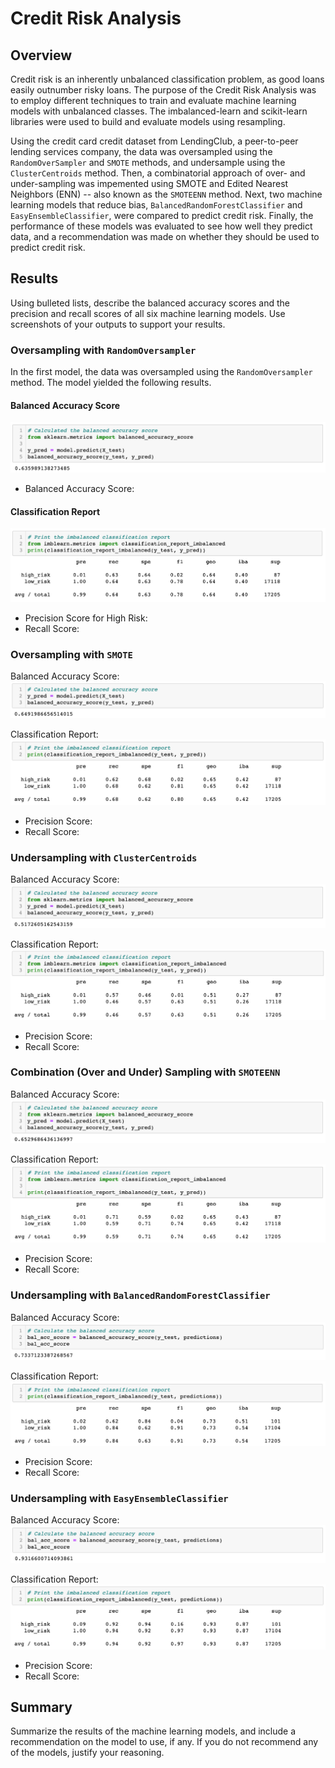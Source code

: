 # Credit Risk Analysis

## Overview
Credit risk is an inherently unbalanced classification problem, as good loans easily outnumber risky loans. The purpose of the Credit Risk Analysis was to employ different techniques to train and evaluate machine learning models with unbalanced classes. The imbalanced-learn and scikit-learn libraries were used to build and evaluate models using resampling.

Using the credit card credit dataset from LendingClub, a peer-to-peer lending services company, the data was oversampled using the `RandomOverSampler` and `SMOTE` methods, and undersample using the `ClusterCentroids` method. Then, a combinatorial approach of over- and under-sampling was impemented using SMOTE and Edited Nearest Neighbors (ENN) -- also known as the `SMOTEENN` method. Next, two machine learning models that reduce bias, `BalancedRandomForestClassifier` and `EasyEnsembleClassifier`, were compared to predict credit risk. Finally, the performance of these models was evaluated to see how well they predict data, and a recommendation was made on whether they should be used to predict credit risk.

## Results
Using bulleted lists, describe the balanced accuracy scores and the precision and recall scores of all six machine learning models. Use screenshots of your outputs to support your results.

### Oversampling with `RandomOversampler`

In the first model, the data was oversampled using the `RandomOversampler` method. The model yielded the following results.

#### Balanced Accuracy Score
![randomoversampler_bal_acc_score](/Resources/Images/randomoversampler_bal_acc_score.png)
- Balanced Accuracy Score: 

#### Classification Report
![randomoversampler_classification_report](/Resources/Images/randomoversampler_classification_report.png)
- Precision Score for High Risk: 
- Recall Score:

### Oversampling with `SMOTE`

Balanced Accuracy Score:
![smote_bal_acc_score](/Resources/Images/smote_bal_acc_score.png)

Classification Report:
![smote_classification_report](/Resources/Images/smote_classification_report.png)
- Precision Score:
- Recall Score:

### Undersampling with `ClusterCentroids`

Balanced Accuracy Score:
![clustercentroids_bal_acc_score](/Resources/Images/clustercentroids_bal_acc_score.png)

Classification Report:
![clustercentroids_classification_report](/Resources/Images/clustercentroids_classification_report.png)
- Precision Score:
- Recall Score:

### Combination (Over and Under) Sampling with `SMOTEENN`

Balanced Accuracy Score:
![smoteenn_bal_acc_score](/Resources/Images/smoteenn_bal_acc_score.png)

Classification Report:
![smoteenn_classification_report](/Resources/Images/smoteenn_classification_report.png)
- Precision Score:
- Recall Score:

### Undersampling with `BalancedRandomForestClassifier`

Balanced Accuracy Score:
![balancedrandomforestclassifier_bal_acc_score](/Resources/Images/balancedrandomforestclassifier_bal_acc_score.png)

Classification Report:
![balancedrandomforestclassifier_classification_report](/Resources/Images/balancedrandomforestclassifier_classification_report.png)
- Precision Score:
- Recall Score:

### Undersampling with `EasyEnsembleClassifier`

Balanced Accuracy Score:
![easyensembleclassifier_bal_acc_score](/Resources/Images/easyensembleclassifier_bal_acc_score.png)

Classification Report:
![easyensembleclassifier_classification_report](/Resources/Images/easyensembleclassifier_classification_report.png)
- Precision Score:
- Recall Score:

## Summary
Summarize the results of the machine learning models, and include a recommendation on the model to use, if any. If you do not recommend any of the models, justify your reasoning.